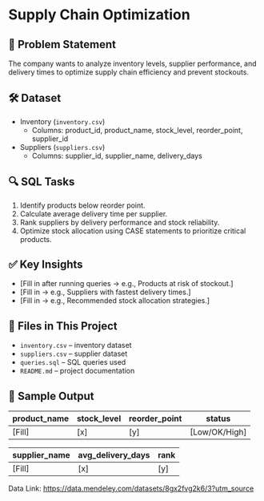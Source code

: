 # Supply Chain Optimization

## 📌 Problem Statement
The company wants to analyze inventory levels, supplier performance, and delivery times to optimize supply chain efficiency and prevent stockouts.

## 🛠 Dataset
- Inventory (`inventory.csv`)  
  - Columns: product_id, product_name, stock_level, reorder_point, supplier_id  
- Suppliers (`suppliers.csv`)  
  - Columns: supplier_id, supplier_name, delivery_days  

## 🔍 SQL Tasks
1. Identify products below reorder point.  
2. Calculate average delivery time per supplier.  
3. Rank suppliers by delivery performance and stock reliability.  
4. Optimize stock allocation using CASE statements to prioritize critical products.  

## ✅ Key Insights
- [Fill in after running queries → e.g., Products at risk of stockout.]  
- [Fill in → e.g., Suppliers with fastest delivery times.]  
- [Fill in → e.g., Recommended stock allocation strategies.]  

## 📂 Files in This Project
- `inventory.csv` – inventory dataset  
- `suppliers.csv` – supplier dataset  
- `queries.sql` – SQL queries used  
- `README.md` – project documentation  

## 📸 Sample Output

| product_name    | stock_level | reorder_point | status          |
|-----------------|-------------|---------------|----------------|
| [Fill]          | [x]         | [y]           | [Low/OK/High]  |

| supplier_name  | avg_delivery_days | rank |
|---------------|-----------------|------|
| [Fill]        | [x]              | [y]  |

Data Link: https://data.mendeley.com/datasets/8gx2fvg2k6/3?utm_source
